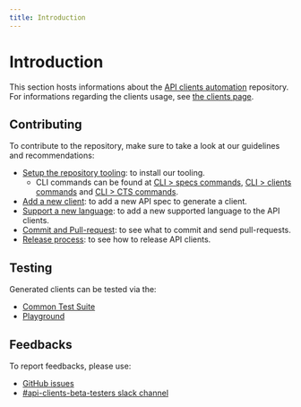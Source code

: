 ```yaml
---
title: Introduction
---
```


# Introduction

This section hosts informations about the [API clients automation](https://github.com/algolia/api-clients-automation) repository. For informations regarding the clients usage, see [the clients page](/docs/clients/introduction).

## Contributing

To contribute to the repository, make sure to take a look at our guidelines and recommendations:

- [Setup the repository tooling](/docs/contributing/setup-repository): to install our tooling.
  - CLI commands can be found at [CLI > specs commands](/docs/contributing/CLI/specs-commands), [CLI > clients commands](/docs/contributing/CLI/clients-commands) and [CLI > CTS commands](/docs/contributing/CLI/cts-commands).
- [Add a new client](/docs/contributing/add-new-api-client): to add a new API spec to generate a client.
- [Support a new language](/docs/contributing/add-new-language): to add a new supported language to the API clients.
- [Commit and Pull-request](/docs/contributing/commit-and-pull-request): to see what to commit and send pull-requests.
- [Release process](/docs/contributing/release-process): to see how to release API clients.

## Testing

Generated clients can be tested via the:

- [Common Test Suite](/docs/contributing/testing/common-test-suite)
- [Playground](/docs/contributing/testing/playground)

## Feedbacks

To report feedbacks, please use:

- [GitHub issues](https://github.com/algolia/api-clients-automation/issues)
- [#api-clients-beta-testers slack channel](https://algolia.slack.com/archives/C0341QDM3EG)
